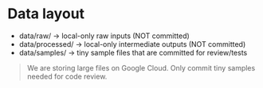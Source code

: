﻿# Data layout

- data/raw/       → local-only raw inputs (NOT committed)
- data/processed/ → local-only intermediate outputs (NOT committed)
- data/samples/   → tiny sample files that are committed for review/tests

> We are storing large files on Google Cloud. Only commit tiny samples needed for code review.
